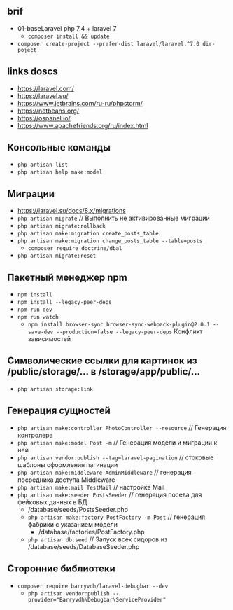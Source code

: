 ## brif
* 01-baseLaravel php 7.4 + laravel 7
  * `composer install && update`
* `composer create-project --prefer-dist laravel/laravel:^7.0 dir-poject`

## links doscs
* https://laravel.com/
* https://laravel.su/
* https://www.jetbrains.com/ru-ru/phpstorm/
* https://netbeans.org/
* https://ospanel.io/
* https://www.apachefriends.org/ru/index.html

## Консольные команды
* `php artisan list`
* `php artisan help make:model`

## Миграции
* https://laravel.su/docs/8.x/migrations
* `php artisan migrate`  // Выполнить не активированные миграции
* `php artisan migrate:rollback`
* `php artisan make:migration create_posts_table`
* `php artisan make:migration change_posts_table --table=posts`
    * `composer require doctrine/dbal`
* `php artisan migrate:reset`

## Пакетный менеджер npm
* `npm install`
* `npm install --legacy-peer-deps`
* `npm run dev`
* `npm run watch`
  * `npm install browser-sync browser-sync-webpack-plugin@2.0.1 --save-dev --production=false --legacy-peer-deps` Конфликт зависимостей

## Символические ссылки для картинок из /public/storage/... в  /storage/app/public/...
* `php artisan storage:link`

## Генерация сущностей
* `php artisan make:controller PhotoController --resource` // Генерация контролера
* `php artisan make:model Post -m` // Генерация модели и миграции к ней
* `php artisan vendor:publish --tag=laravel-pagination` // стоковые шаблоны оформления пагинации
* `php artisan make:middleware AdminMiddleware` // генерация посредника доступа Middleware
* `php artisan make:mail TestMail` // настройка Mail
* `php artisan make:seeder PostsSeeder` // генерация посева для фейковых данных в БД
  * /database/seeds/PostsSeeder.php
  * `php artisan make:factory PostFactory -m Post` // генерация фабрики с указанием модели
    * /database/factories/PostFactory.php
  * `php artisan db:seed` // Запуск всех сидоров из /database/seeds/DatabaseSeeder.php

## Сторонние библиотеки
* `composer require barryvdh/laravel-debugbar --dev`
  * `php artisan vendor:publish --provider="Barryvdh\Debugbar\ServiceProvider"`


